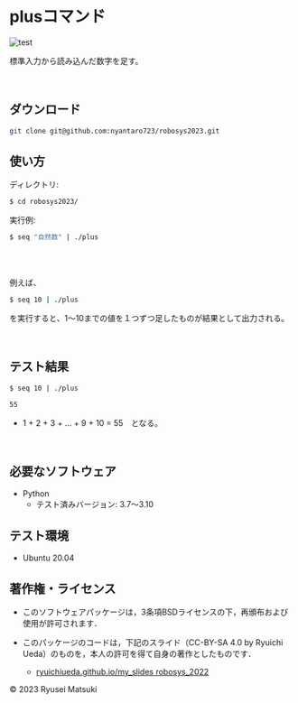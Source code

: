 # plusコマンド

![test](https://github.com/nyantaro723/robosys2023/actions/workflows/test.yml/badge.svg)

標準入力から読み込んだ数字を足す。

<br>

## ダウンロード

```bash
git clone git@github.com:nyantaro723/robosys2023.git
```

## 使い方

ディレクトリ:

```bash
$ cd robosys2023/  
```  


実行例:

```bash
$ seq "自然数" | ./plus
```
<br>
<br>
   
例えば、

```bash
$ seq 10 | ./plus 
```

を実行すると、1～10までの値を１つずつ足したものが結果として出力される。

<br>

## テスト結果
```bash
$ seq 10 | ./plus
```

```bash
55 
```  

* 1 + 2 + 3 + ... + 9 + 10 = 55　となる。
  
<br>

## 必要なソフトウェア

* Python
  * テスト済みバージョン: 3.7～3.10


## テスト環境

* Ubuntu 20.04

## 著作権・ライセンス
* このソフトウェアパッケージは，3条項BSDライセンスの下，再頒布および使用が許可されます．

* このパッケージのコードは，下記のスライド（CC-BY-SA 4.0 by Ryuichi Ueda）のものを，本人の許可を得て自身の著作としたものです．
    * [ryuichiueda.github.io/my_slides robosys_2022](https://github.com/ryuichiueda/my_slides/tree/master/robosys_2022) 

© 2023 Ryusei Matsuki
